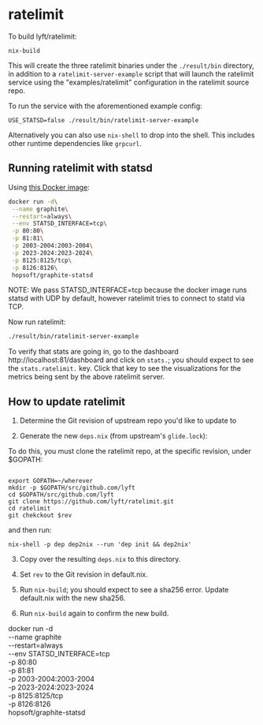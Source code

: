 # ratelimit

To build lyft/ratelimit:

```
nix-build
```

This will create the three ratelimit binaries under the `./result/bin` directory, in addition
to a `ratelimit-server-example` script that will launch the ratelimit service
using the "examples/ratelimit" configuration in the ratelimit source repo.

To run the service with the aforementioned example config:

```
USE_STATSD=false ./result/bin/ratelimit-server-example
```

Alternatively you can also use `nix-shell` to drop into the shell. This includes
other runtime dependencies like `grpcurl`.

## Running ratelimit with statsd

Using [this Docker
image](https://github.com/hopsoft/docker-graphite-statsd#docker-image-for-graphite--statsd):

``` sh
docker run -d\
 --name graphite\
 --restart=always\
 --env STATSD_INTERFACE=tcp\
 -p 80:80\
 -p 81:81\
 -p 2003-2004:2003-2004\
 -p 2023-2024:2023-2024\
 -p 8125:8125/tcp\
 -p 8126:8126\
 hopsoft/graphite-statsd
```

NOTE: We pass STATSD_INTERFACE=tcp because the docker image runs statsd with UDP
by default, however ratelimit tries to connect to statd via TCP.

Now run ratelimit:

``` sh
./result/bin/ratelimit-server-example
```


To verify that stats are going in, go to the dashboard
http://localhost:81/dashboard and click on `stats.`; you should expect to see
the `stats.ratelimit.` key. Click that key to see the visualizations for the
metrics being sent by the above ratelimit server.

## How to update ratelimit

1. Determine the Git revision of upstream repo you'd like to update to

2. Generate the new `deps.nix` (from upstream's `glide.lock`):

To do this, you must clone the ratelimit repo, at the specific revision, under
 $GOPATH:
 
```

export GOPATH=~/wherever
mkdir -p $GOPATH/src/github.com/lyft
cd $GOPATH/src/github.com/lyft
git clone https://github.com/lyft/ratelimit.git
cd ratelimit
git chekckout $rev
```
 
and then run:

```
nix-shell -p dep dep2nix --run 'dep init && dep2nix'
```

3. Copy over the resulting `deps.nix` to this directory.

4. Set `rev` to the Git revision in default.nix.

5. Run `nix-build`; you should expect to see a sha256 error. Update default.nix
   with the new sha256.
   
6. Run `nix-build` again to confirm the new build.

docker run -d\
 --name graphite\
 --restart=always\
 --env STATSD_INTERFACE=tcp\
 -p 80:80\
 -p 81:81\
 -p 2003-2004:2003-2004\
 -p 2023-2024:2023-2024\
 -p 8125:8125/tcp\
 -p 8126:8126\
 hopsoft/graphite-statsd
